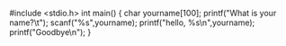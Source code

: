 #include <stdio.h>
int main()
{
char yourname[100];
printf("What is your name?\t");
scanf("%s",yourname);
printf("hello, %s\n",yourname);
printf("Goodbye\n");
}
